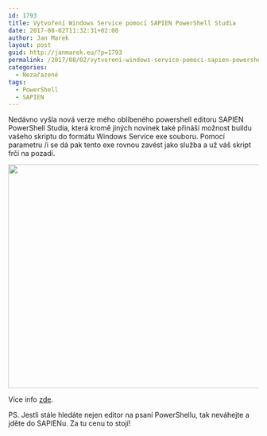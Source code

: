 ```yaml
---
id: 1793
title: Vytvoření Windows Service pomocí SAPIEN PowerShell Studia
date: 2017-08-02T11:32:31+02:00
author: Jan Marek
layout: post
guid: http://janmarek.eu/?p=1793
permalink: /2017/08/02/vytvoreni-windows-service-pomoci-sapien-powershell-studia/
categories:
  - Nezařazené
tags:
  - PowerShell
  - SAPIEN
---
```

Nedávno vyšla nová verze mého oblíbeného powershell editoru SAPIEN PowerShell Studia, která kromě jiných novinek také přináší možnost buildu vašeho skriptu do formátu Windows Service exe souboru. Pomocí parametru /i se dá pak tento exe rovnou zavést jako služba a už váš skript frčí na pozadí.

<img class="alignnone " src="https://i1.wp.com/www.sapien.com/blog/wp-content/uploads/2017/07/image-4.png?ssl=1" width="663" height="450" /> 

Více info <a href="https://www.sapien.com/blog/2017/07/12/write-a-windows-service-in-powershell/" target="_blank" rel="noopener">zde</a>.

PS. Jestli stále hledáte nejen editor na psaní PowerShellu, tak neváhejte a jděte do SAPIENu. Za tu cenu to stojí!

